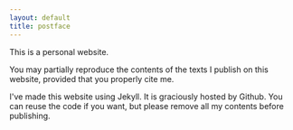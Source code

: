 ```yaml
---
layout: default
title: postface
---
```


This is a personal website.

You may partially reproduce the contents of the texts I publish
on this website, provided that you properly cite me.

I've made this website using Jekyll. It is graciously hosted by
Github. You can reuse the code if you want, but please remove all
my contents before publishing.

